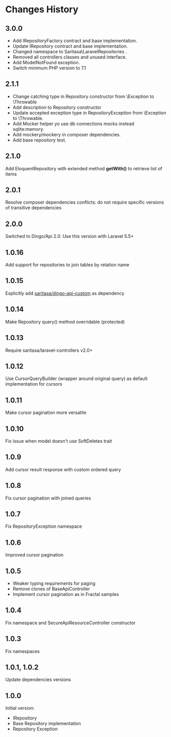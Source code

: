 # Changes History

3.0.0
------
+ Add IRepositoryFactory contract and base implementation.
+ Update IRepository contract and base implementation.
+ Changed namespace to Saritasa\\LaravelRepositories .
+ Removed all controllers classes and unused interface.
+ Add ModelNotFound exception.
+ Switch minimum PHP version to 7.1

2.1.1
------
+ Change catching type in Repository constructor from \Exception to \Throwable
+ Add description to Repository constructor
+ Update accepted exception type in RepositoryException from \Exception to \Throwable.
+ Add Mocker helper yo use db connections mocks instead sqlite:memory.
+ Add mockery/mockery in composer dependencies.
+ Add base repository test.

2.1.0
------
Add EloquentRepository with extended method **getWith()** to retrieve list of items 

2.0.1
-----
Resolve composer dependencies conflicts:
do not require specific versions of transitive dependencies

2.0.0
-----
Switched to Dingo/Api 2.0. Use this version with Laravel 5.5+

1.0.16
------
Add support for repositories to join tables by relation name

1.0.15
------
Explicitly add [saritasa/dingo-api-custom](https://github.com/Saritasa/php-dingo-api-custom) as dependency

1.0.14
-----
Make Repository query() method overridable (protected)

1.0.13
------
Require saritasa/laravel-controllers v2.0+

1.0.12
------
Use CursorQueryBuilder (wrapper around original query) as default implementation for cursors

1.0.11
------
Make cursor pagination more versatile

1.0.10
-----
Fix issue when model doesn't use SoftDeletes trait

1.0.9
-----
Add cursor result response with custom ordered query

1.0.8
-----
Fix cursor pagination with joined queries

1.0.7
-----
Fix RepositoryException namespace

1.0.6
-----
Improved cursor pagination

1.0.5
-----
- Weaker typing requirements for paging
- Remove clones of BaseApiController
- Implement cursor pagination as in Fractal samples

1.0.4
-----
Fix namespace and SecureApiResourceController constructor

1.0.3
-----
Fix namespaces

1.0.1, 1.0.2
-----
Update dependencies versions

1.0.0
-----

Initial version:
* IRepository
* Base Repository implementation
* Repository Exception
